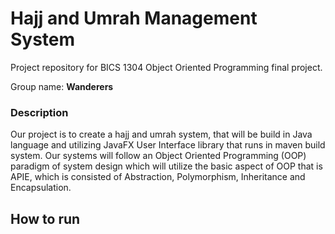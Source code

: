 # Hajj and Umrah Management System

Project repository for BICS 1304 Object Oriented Programming final project.

Group name: **Wanderers**
### Description
Our project is to create a hajj and umrah system, that will be build in Java language and utilizing JavaFX User Interface library that runs in maven build system. Our systems will follow an Object Oriented Programming (OOP) paradigm of system design which will utilize the basic aspect of OOP that is APIE, which is consisted of Abstraction, Polymorphism, Inheritance and Encapsulation.

## How to run 
